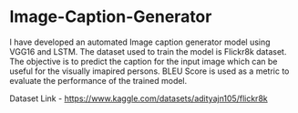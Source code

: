 # Image-Caption-Generator
I have developed an automated Image caption generator model using VGG16 and LSTM. The dataset used to train the model is Flickr8k dataset. The objective is to predict the caption for the input image which can be useful for the visually imapired persons. BLEU Score is used as a metric to evaluate the performance of the trained model.

Dataset Link - https://www.kaggle.com/datasets/adityajn105/flickr8k
